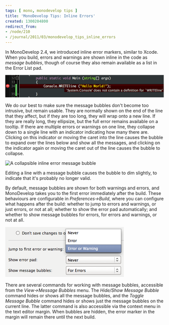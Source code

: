 ```yaml
---
tags: [ mono, monodevelop tips ]
title: 'MonoDevelop Tips: Inline Errors'
created: 1300204800
redirect_from:
- /node/210
- /journal/2011/03/monodevelop_tips_inline_errors
---
```

In MonoDevelop 2.4, we introduced inline error markers, similar to Xcode. When
you build, errors and warnings are shown inline in the code as _message
bubbles_, though of course they also remain available as a list in the Error
List pad.<!--break-->

![An inline error message bubble](/files/images/md-tips/inline-error-marker.png)

We do our best to make sure the message bubbles don't become too intrusive, but
remain usable. They are normally shown on the end of the line that they affect,
but if they are too long, they will wrap onto a new line. If they are really
long, they ellipsize, but the full error remains available on a tooltip. If
there are multiple errors or warnings on one line, they collapse down to a
single line with an indicator indicating how many there are. Clicking on this
indicator or moving the caret into the line causes the bubble to expand over the
lines below and show all the messages, and clicking on the indicator again or
moving the caret out of the line causes the bubble to collapse.

![A collapsible inline error message
bubble](/files/images/md-tips/inline-error-collapsible.png)

Editing a line with a message bubble causes the bubble to dim slightly, to
indicate that it's probably no longer valid.

By default, message bubbles are shown for both warnings and errors, and
MonoDevelop takes you to the first error immediately after the build. These
behaviours are configurable in _Preferences->Build_, where you can configure
what happens after the build: whether to jump to errors and warnings, or just
errors, or not at all; whether to show the error pad automatically; and whether
to show message bubbles for errors, for errors and warnings, or not at all.

![The inline error options](/files/images/md-tips/inline-error-options.png)

There are several commands for working with message bubbles, accessible from the
_View->Message Bubbles_ menu. The _Hide/Show Message Bubble_ command hides or
shows all the message bubbles, and the _Toggle Message Bubble_ command hides or
shows just the message bubbles on the current line. The latter command is also
accessible via the context menu in the text editor margin. When bubbles are
hidden, the error marker in the margin will remain there until the next build.
